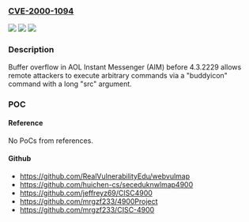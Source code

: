 ### [CVE-2000-1094](https://cve.mitre.org/cgi-bin/cvename.cgi?name=CVE-2000-1094)
![](https://img.shields.io/static/v1?label=Product&message=n%2Fa&color=blue)
![](https://img.shields.io/static/v1?label=Version&message=n%2Fa&color=blue)
![](https://img.shields.io/static/v1?label=Vulnerability&message=n%2Fa&color=brighgreen)

### Description

Buffer overflow in AOL Instant Messenger (AIM) before 4.3.2229 allows remote attackers to execute arbitrary commands via a "buddyicon" command with a long "src" argument.

### POC

#### Reference
No PoCs from references.

#### Github
- https://github.com/RealVulnerabilityEdu/webvulmap
- https://github.com/huichen-cs/seceduknwlmap4900
- https://github.com/jeffreyz69/CISC4900
- https://github.com/mrgzf233/4900Project
- https://github.com/mrgzf233/CISC-4900

